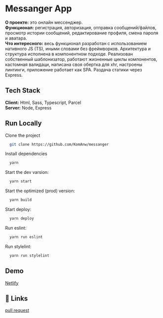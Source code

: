 # Messanger App

**О проекте:** это онлайн мессенджер.  
**Функционал:** регистрация, авторизация, отправка сообщений/файлов, просмотр истории сообщений, редактирование профиля, смена пароля и аватара.  
**Что интересного:** весь функционал разработан с использованием нативного JS (TS), иными словами без фреймворков. Архитектура и структура исполнена в компонентном подходе. Реализован собственный шаблонизатор, работают жизненные циклы компонентов, кастомная валидаци, написана своя обертка для xhr, настроены линтинги, приложение работает как SPA. Раздача статики через Express.

## Tech Stack

**Client:** Html, Sass, Typescript, Parcel  
**Server:** Node, Express

## Run Locally

Clone the project

```bash
  git clone https://github.com/KomAnw/messanger
```

Install dependencies

```bash
  yarn
```

Start the dev varsion:

```bash
  yarn start
```

Start the optimized (prod) version:

```bash
  yarn build
```

Start deploy:

```bash
  yarn deploy
```

Run eslint:

```bash
  yarn run eslint
```

Run stylelint:

```bash
  yarn run stylelint
```

## Demo

[Netlify](https://sweet-messanger.netlify.app/)

## 🔗 Links

[pull request](https://github.com/KomAnw/middle.messenger.praktikum.yandex/pull/4)

